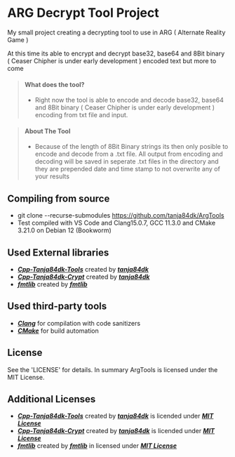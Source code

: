 # ARG Decrypt Tool Project

My small project creating a decrypting tool to use in ARG ( Alternate Reality Game )

At this time its able to encrypt and decrypt base32, base64 and 8Bit binary ( Ceaser Chipher is under early development ) encoded text but more to come

> #### What does the tool?
>
> - Right now the tool is able to encode and decode base32, base64 and 8Bit binary ( Ceaser Chipher is under early development ) encoding from txt file and input.

> #### About The Tool
>
> - Because of the length of 8Bit Binary strings its then only posible to encode and decode from a .txt file.
>   All output from encoding and decoding will be saved in seperate .txt files in the directory and they are prepended date and time stamp to not overwrite any of your results

## Compiling from source

- git clone --recurse-submodules https://github.com/tanja84dk/ArgTools
- Test compiled with VS Code and Clang15.0.7, GCC 11.3.0 and CMake 3.21.0 on Debian 12 (Bookworm)

## Used External libraries

- [**_Cpp-Tanja84dk-Tools_**](https://github.com/tanja84dk/Cpp-Tanaj84dk-Tools) created by [**_tanja84dk_**](https://github.com/tanja84dk)
- [**_Cpp-Tanja84dk-Crypt_**](https://github.com/tanja84dk/Cpp-Tanja84dk-Crypt) created by [**_tanja84dk_**](https://github.com/tanja84dk)
- [**_fmtlib_**](https://github.com/fmtlib/fmt) created by [**_fmtlib_**](https://github.com/fmtlib)

## Used third-party tools

- [**_Clang_**](https://clang.llvm.org) for compilation with code sanitizers
- [**_CMake_**](https://cmake.org) for build automation

## License

See the 'LICENSE' for details. In summary ArgTools is licensed under the MIT License.

## Additional Licenses

- [**_Cpp-Tanja84dk-Tools_**](https://github.com/tanja84dk/Cpp-Tanaj84dk-Tools) created by [**_tanja84dk_**](https://github.com/tanja84dk) is licended under [**_MIT License_**](https://github.com/tanja84dk/Cpp-Tanaj84dk-Tools/blob/master/LICENSE)
- [**_Cpp-Tanja84dk-Crypt_**](https://github.com/tanja84dk/Cpp-Tanaj84dk-Tools) created by [**_tanja84dk_**](https://github.com/tanja84dk) is licended under [**_MIT License_**](https://github.com/tanja84dk/Cpp-Tanaj84dk-Crypt/blob/main/LICENSE)
- [**_fmtlib_**](https://github.com/fmtlib/fmt) created by [**_fmtlib_**](https://github.com/fmtlib) in licensed under [**_MIT License_**](https://github.com/fmtlib/fmt/blob/10.0.0/LICENSE.rst)
